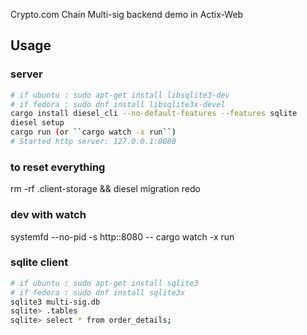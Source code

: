 Crypto.com Chain Multi-sig backend demo in Actix-Web

## Usage

### server

```bash
# if ubuntu : sudo apt-get install libsqlite3-dev
# if fedora : sudo dnf install libsqlite3x-devel
cargo install diesel_cli --no-default-features --features sqlite
diesel setup
cargo run (or ``cargo watch -x run``)
# Started http server: 127.0.0.1:8080
```

### to reset everything

rm -rf .client-storage && diesel migration redo

### dev with watch

systemfd --no-pid -s http::8080 -- cargo watch -x run

### sqlite client

```bash
# if ubuntu : sudo apt-get install sqlite3
# if fedora : sudo dnf install sqlite3x
sqlite3 multi-sig.db
sqlite> .tables
sqlite> select * from order_details;
```
